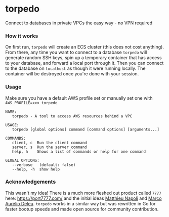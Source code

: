 # torpedo
Connect to databases in private VPCs the easy way - no VPN required

### How it works
On first run, `torpedo` will create an ECS cluster (this does not cost anything). From there, any time you want to connect to a database `torpedo` will generate random SSH keys, spin up a temporary container that has access to your database, and forward a local port through it. Then you can connect to the database on `localhost` as though it were running locally. The container will be destroyed once you're done with your session.

### Usage
Make sure you have a default AWS profile set or manually set one with `AWS_PROFILE=xxx torpedo`
```
NAME:
   torpedo - A tool to access AWS resources behind a VPC

USAGE:
   torpedo [global options] command [command options] [arguments...]

COMMANDS:
   client, c  Run the client command
   server, s  Run the server command
   help, h    Shows a list of commands or help for one command

GLOBAL OPTIONS:
   --verbose   (default: false)
   --help, -h  show help
```
### Acknowledgements

This wasn't my idea! There is a much more fleshed out product called `7777` here: https://port7777.com/ and the initial ideas [Matthieu Napoli](https://mnapoli.fr/) and [Marco Aurélio Deleu](https://blog.deleu.dev/). `torpedo` works in a similar way but was rewritten in Go for faster bootup speeds and made open source for community contribution.
